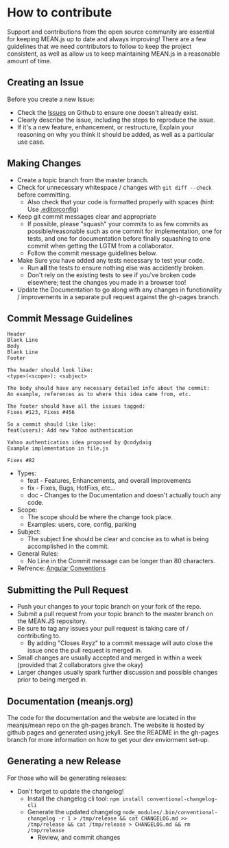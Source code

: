 # How to contribute

Support and contributions from the open source community are essential for keeping
MEAN.js up to date and always improving! There are a few guidelines that we need
contributors to follow to keep the project consistent, as well as allow us to keep
maintaining MEAN.js in a reasonable amount of time.

## Creating an Issue

Before you create a new Issue:
* Check the [Issues](https://github.com/meanjs/mean/issues) on Github to ensure one doesn't already exist.
* Clearly describe the issue, including the steps to reproduce the issue.
* If it's a new feature, enhancement, or restructure, Explain your reasoning on why you think it should be added, as well as a particular use case.

## Making Changes

* Create a topic branch from the master branch.
* Check for unnecessary whitespace / changes with `git diff --check` before committing.
	* Also check that your code is formatted properly with spaces (hint: Use [.editorconfig](http://editorconfig.org/))
* Keep git commit messages clear and appropriate
	* If possible, please "squash" your commits to as few commits as possible/reasonable such as one commit for implementation, one for tests, and one for documentation before finally squashing to one commit when getting the LGTM from a collaborator.
  * Follow the commit message guidelines below.
* Make Sure you have added any tests necessary to test your code.
	* Run __all__ the tests to ensure nothing else was accidently broken.
	* Don't rely on the existing tests to see if you've broken code elsewhere; test the changes you made in a browser too!
* Update the Documentation to go along with any changes in functionality / improvements in a separate pull request against the gh-pages branch.

## Commit Message Guidelines
```
Header
Blank Line
Body
Blank Line
Footer

The header should look like:
<type>(<scope>): <subject>

The body should have any necessary detailed info about the commit:
An example, references as to where this idea came from, etc.

The footer should have all the issues tagged:
Fixes #123, Fixes #456

So a commit should like like:
feat(users): Add new Yahoo authentication

Yahoo authentication idea proposed by @codydaig
Example implementation in file.js

Fixes #82
```

* Types:
  * feat - Features, Enhancements, and overall Improvements
  * fix - Fixes, Bugs, HotFixs, etc...
  * doc - Changes to the Documentation and doesn't actually touch any code.
* Scope:
  * The scope should be where the change took place.
  * Examples: users, core, config, parking
* Subject:
  * The subject line should be clear and concise as to what is being accomplished in the commit.
* General Rules:
  * No Line in the Commit message can be longer than 80 characters.
* Refrence: [Angular Conventions](https://github.com/ajoslin/conventional-changelog/blob/master/conventions/angular.md)


## Submitting the Pull Request

* Push your changes to your topic branch on your fork of the repo.
* Submit a pull request from your topic branch to the master branch on the MEAN.JS repository.
* Be sure to tag any issues your pull request is taking care of / contributing to.
	* By adding "Closes #xyz" to a commit message will auto close the issue once the pull request is merged in.
* Small changes are usually accepted and merged in within a week (provided that 2 collaborators give the okay)
* Larger changes usually spark further discussion and possible changes prior to being merged in.

## Documentation (meanjs.org)

The code for the documentation and the website are located in the meanjs/mean repo on the gh-pages branch. The website is hosted by github pages and generated using jekyll. See the README in the gh-pages branch for more information on how to get your dev enviorment set-up.

## Generating a new Release

For those who will be generating releases:
* Don't forget to update the changelog!
  * Install the changelog cli tool: `npm install conventional-changelog-cli`
  * Generate the updated changelog `node_modules/.bin/conventional-changelog -r 1 > /tmp/release && cat CHANGELOG.md >> /tmp/release && cat /tmp/release > CHANGELOG.md && rm /tmp/release`
	* Review, and commit changes
